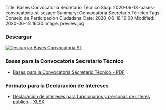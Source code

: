 Title: Bases Convocatoria Secretario Técnico
Slug: 2020-06-18-bases-convocatoria-st-sesaec
Summary: Convocatoria Secretario Téncico
Tags: Consejo de Participación Ciudadana
Date: 2020-06-18 16:00
Modified: 2020-06-18 16:30
Image: preview.jpg 

### Descargar

<a href="bases-convocatoria-st-2020.pdf"><img class="img-fluid" src="imagen-descargar.jpg" alt="Descargar Bases Convocatoria ST"></a>

### Bases para la Convocatoria Secretario Técnico

* [ Bases para la Convocatoria Secretario Técnico - PDF](bases-convocatoria-st-2020.pdf)  

### Formato para la Declaración de Intereses

* [Declaración de intereses para funcionarios y personas de interés público - XLSX](/documentos/2017-10-09-formato-declaracion-intereses/declaracion-de-intereses.xlsx)
